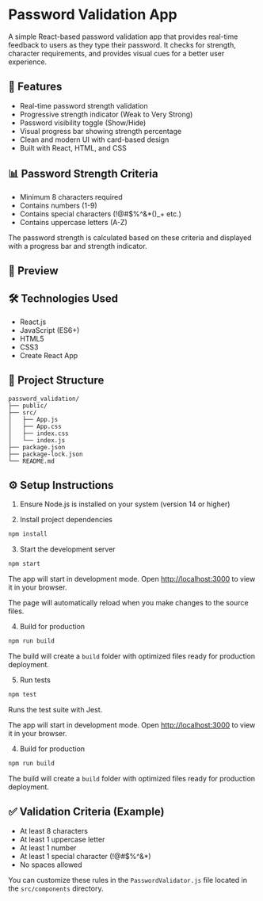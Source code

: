 # Password Validation App

A simple React-based password validation app that provides real-time feedback to users as they type their password. It checks for strength, character requirements, and provides visual cues for a better user experience.

## 🚀 Features

- Real-time password strength validation
- Progressive strength indicator (Weak to Very Strong)
- Password visibility toggle (Show/Hide)
- Visual progress bar showing strength percentage
- Clean and modern UI with card-based design
- Built with React, HTML, and CSS

## 📊 Password Strength Criteria

- Minimum 8 characters required
- Contains numbers (1-9)
- Contains special characters (!@#$%^&*()_+ etc.)
- Contains uppercase letters (A-Z)

The password strength is calculated based on these criteria and displayed with a progress bar and strength indicator.

## 📸 Preview



## 🛠️ Technologies Used

- React.js
- JavaScript (ES6+)
- HTML5
- CSS3
- Create React App

## 📁 Project Structure

```
password_validation/
├── public/
├── src/
│   ├── App.js
│   ├── App.css
│   ├── index.css
│   └── index.js
├── package.json
├── package-lock.json
└── README.md
```

## ⚙️ Setup Instructions

1. Ensure Node.js is installed on your system (version 14 or higher)

2. Install project dependencies
```bash
npm install
```

3. Start the development server
```bash
npm start
```

The app will start in development mode. Open [http://localhost:3000](http://localhost:3000) to view it in your browser.

The page will automatically reload when you make changes to the source files.

4. Build for production
```bash
npm run build
```

The build will create a `build` folder with optimized files ready for production deployment.

5. Run tests
```bash
npm test
```

Runs the test suite with Jest.

The app will start in development mode. Open [http://localhost:3000](http://localhost:3000) to view it in your browser.

4. Build for production
```bash
npm run build
```

The build will create a `build` folder with optimized files ready for production deployment.

## ✅ Validation Criteria (Example)

- At least 8 characters
- At least 1 uppercase letter
- At least 1 number
- At least 1 special character (!@#$%^&*)
- No spaces allowed

You can customize these rules in the `PasswordValidator.js` file located in the `src/components` directory.



